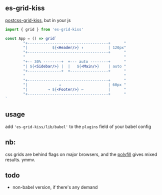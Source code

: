 es-grid-kiss
---

[postcss-grid-kiss](https://github.com/sylvainpolletvillard/postcss-grid-kiss), but in your js 

```jsx
import { grid } from 'es-grid-kiss'

const App = () => grid`
        "+------------------------------------+      "
        "|           ${<Header/>} ↑           | 120px"
        "+------------------------------------+      "
        "                                            "
        "+-- 30% --------+  +--- auto --------+      "
        "| ${<Sidebar/>} |  |   ${<Main/>}    | auto "
        "+---------------+  +-----------------+      "
        "                                            "
        "+------------------------------------+      "
        "|              ↓                     | 60px "
        "|         → ${<Footer/>} ←           |      "
        "+------------------------------------+      "
`
```

usage
---

add `'es-grid-kiss/lib/babel'` to the `plugins` field of your babel config

nb:
---
css grids are behind flags on major browsers, and the [polyfill](https://github.com/FremyCompany/css-grid-polyfill/) gives mixed results. ymmv.

todo 
---

- non-babel version, if there's any demand